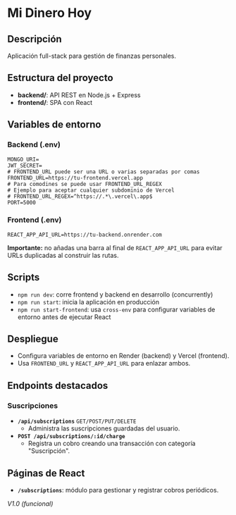 # Mi Dinero Hoy

## Descripción

Aplicación full-stack para gestión de finanzas personales.

## Estructura del proyecto

- **backend/**: API REST en Node.js + Express
- **frontend/**: SPA con React

## Variables de entorno

### Backend (.env)

```
MONGO_URI=
JWT_SECRET=
# FRONTEND_URL puede ser una URL o varias separadas por comas
FRONTEND_URL=https://tu-frontend.vercel.app
# Para comodines se puede usar FRONTEND_URL_REGEX
# Ejemplo para aceptar cualquier subdominio de Vercel
# FRONTEND_URL_REGEX=^https://.*\.vercel\.app$
PORT=5000
```

### Frontend (.env)

```
REACT_APP_API_URL=https://tu-backend.onrender.com
```
**Importante:** no añadas una barra al final de `REACT_APP_API_URL` para evitar
URLs duplicadas al construir las rutas.

## Scripts

- `npm run dev`: corre frontend y backend en desarrollo (concurrently)
- `npm run start`: inicia la aplicación en producción
- `npm run start-frontend`: usa `cross-env` para configurar variables de entorno antes de ejecutar React

## Despliegue

- Configura variables de entorno en Render (backend) y Vercel (frontend).
- Usa `FRONTEND_URL` y `REACT_APP_API_URL` para enlazar ambos.

## Endpoints destacados

### Suscripciones
- **`/api/subscriptions`** `GET/POST/PUT/DELETE`
  - Administra las suscripciones guardadas del usuario.
- **`POST /api/subscriptions/:id/charge`**
  - Registra un cobro creando una transacción con categoría "Suscripción".

## Páginas de React

- **`/subscriptions`**: módulo para gestionar y registrar cobros periódicos.

_V1.0 (funcional)_

